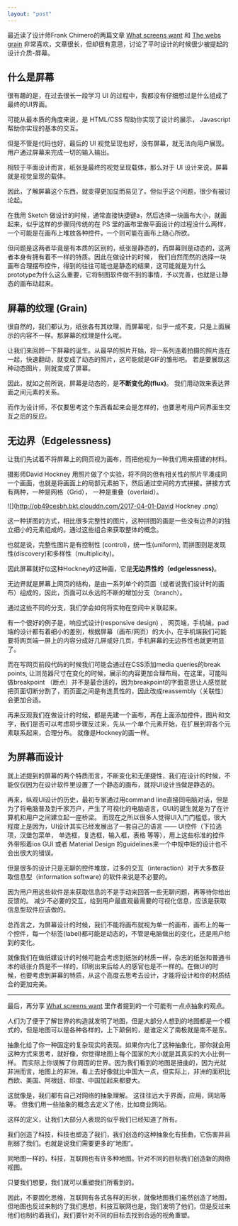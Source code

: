 ```yaml
---
layout: "post"
---
```


最近读了设计师Frank Chimero的两篇文章 [What screens want](http://www.frankchimero.com/writing/what-screens-want/) 和 [The webs grain](http://www.frankchimero.com/writing/the-webs-grain/) 非常喜欢，文章很长，但却很有意思，讨论了平时设计的时候很少被提起的设计介质-屏幕。


## 什么是屏幕
很有趣的是，在过去很长一段学习 UI 的过程中，我都没有仔细想过是什么组成了最终的UI界面。 

可能从最本质的角度来说，是 HTML/CSS 帮助你实现了设计的展示， Javascript 帮助你实现的基本的交互。 

但是不管是代码也好，最后的 UI 视觉呈现也好，没有屏幕，就无法向用户展现。用户通过屏幕来完成一切的输入输出。

相较于平面设计而言，纸张是最终的视觉呈现载体，那么对于 UI 设计来说，屏幕就是视觉呈现的载体。

因此，了解屏幕这个东西，就变得更加显而易见了。但似乎这个问题，很少有被讨论起。 

在我用 Sketch 做设计的时候，通常直接快捷键a，然后选择一块画布大小，就画起来，似乎这样的步骤同传统的在 PS 里的画布里做平面设计的过程没什么两样，一个可能是在画布上堆放各种控件，一个则可能在画布上随心所欲。 

但问题是这两者毕竟是有本质的区别的，纸张是静态的，而屏幕则是动态的，这两者本身有拥有着不一样的特质。因此在做设计的时候， 我们自然而然的选择一块画布合理摆布控件，得到的往往可能也是静态的结果，这可能就是为什么prototype为什么这么重要，它将制图软件做不到的事情，予以完善，也就是让静态的画布动起来。 

## 屏幕的纹理 (Grain)
很自然的，我们都认为，纸张各有其纹理，而屏幕呢，似乎一成不变，只是上面展示的内容不一样。那屏幕的纹理是什么呢。 

让我们来回顾一下屏幕的诞生。从最早的照片开始，将一系列连着拍摄的照片连在一起，快速翻动，就变成了动态的照片，这可能就是GIF的雏形吧。 若是要展现这种动态图片，则就变成了屏幕。 

因此，就如之前所说，屏幕是动态的，是**不断变化的(flux)**。
我们用动效来表达界面之间元素的关系。

而作为设计师，不仅要思考这个东西看起来会是怎样的，也要思考用户同界面生交互之后的反应。 


## 无边界（Edgelessness)
让我们先试着不将屏幕上的网页视为画布，而把他视为一种我们用来搭建的材料。

摄影师David Hockney 用照片做了个实验，将不同的但有相关性的照片平凑成同一个画面，也就是将画面上的局部元素拍下，然后通过空间的方式拼接。拼接方式有两种，一种是网格（Grid）， 一种是重叠（overlaid）。

![](http://ob49cesbh.bkt.clouddn.com/2017-04-01-David Hockney .png)


这一种拼图的方式，相比很多完整性的图片，这种拼图的画是一些没有边界的的独立细小的元素组成的。通过这些组合来获取整体的概念。 

也就是说，完整性图片是有控制性 (control)，统一性(uniform), 而拼图则是发现性(discovery)和多样性（multiplicity)。

因此屏幕就好似这种Hockney的这种画，它是**无边界性的（edgelessness)**。

无边界就是屏幕上网页的结构，是由一系列单个的页面（或者说我们设计时的画布）组成的，因此，页面可以永远的不断的增加分支（branch）。

通过这些不同的分支，我们学会如何将实物在空间中关联起来。 

有一个很好的例子是，响应式设计(responsive design) ， 网页端，手机端，pad端的设计都有着细小的差别，根据屏幕（画布/网页）的大小，在手机端我们可能要将网页端一屏上的内容分成好几屏或好几页，手机屏幕的无边界性也就更明显了。 

而在写网页前段代码的时候我们可能会通过在CSS添加media queries的break points, 让浏览器尺寸在变化的时候，展示的内容更加合理布局。在这里，可能叫做breakpoint （断点）并不是最合适的，因为breakpoint的字面意思让人感觉就把页面切断分割了，而页面之间是有连贯性的，因此改成reassembly（关联性）会更加合适。 

再来反观我们在做设计的时候，都是先建一个画布，再在上面添加控件，图片和文字，我们是否可以考虑将步骤反过来，先从一个单个元素开始，在扩展到将各个元素联系起来，合理分布。 就像是Hockney的画一样。

## 为屏幕而设计
就上述提到的屏幕的两个特质而言，不断变化和无便捷性，我们在设计的时候，不能仅仅因为在设计软件里设置了一个静态的画布，就将UI设计当做是静态的。 

再来，纵观UI设计的历史，最初专家通过用command line直接同电脑对话，但是为了将电脑普及到千家万户，产生了可视化的电脑语言，GUI的诞生就是为了在计算机和用户之间建立起一座桥梁。 而现在之所以很多人觉得UI入门门槛低，很大程度上是因为，UI设计其实已经发展出了一套自己的语言 —— UI控件（下拉选项，汉堡包菜单， 单选框，复选框，输入框，表格 等等），用上这些标准的控件外带照着ios GUI 或者 Material Design 的guidelines来一个中规中矩的设计也不会出很大的错误。 

但是很多的设计只是无聊的控件堆放，过多的交互（interaction）对于大多数获取信息型（information software) 的软件来说是不必要的。 

因为用户用这些软件是来获取信息的不是手动来回答一些无聊问题，再等待你给出反馈的。 减少不必要的交互，给到用户最直观最需要的可视化信息，应该是获取信息型软件应该做的。 

总而言之，为屏幕设计的时候，我们不能将画布就视为单一的画布，画布上的每一个控件，每一个标签(label)都可能是动态的，不管是电脑做出的变化，还是用户给到的变化。 

就像我们在做纸媒设计的时候可能会考虑到纸张的材质一样，杂志的纸张和普通书本的纸张介质是不一样的，印刷出来后给人的感官也是不一样的。在做UI的时候，也要考虑到屏幕的特质，从这个高度去思考去设计，才能将设计和你的材质结合的更加完美。

*****

最后，再分享 [What screens want](http://www.frankchimero.com/writing/what-screens-want/) 里作者提到的一个可能有一点点抽象的观点。 


人们为了便于了解世界的构造就发明了地图，但是大部分人想到的地图都是一个模式的，但是地图可以是各种各样的，上下颠倒的，是谁定义了南极就是南不是东。

抽象化给了你一种固定的复杂现实的表现。如果你内化了这种抽象化，那你就会用这种方式来思考，就好像，你觉得地图上每个国家的大小就是其真实的大小比例一样。 而实际上你误解了你周围的世界。因为我们看到的地图是扭曲的，因为光就非洲而言，地图上的非洲，看上去好像就比中国大一点，但实际上，非洲的面积比西欧、美国、阿根廷、印度、中国加起来都要大。

这就像是，我们都有自己对网络的抽象理解。 这往往远大于界面，应用，网站等等。 但我们用一些抽象的概念去定义了他，比如商业网站。

这样的定义，让我们大部分人表现的似乎我们已经知道了所有。

我们创造了科技，科技也塑造了我们，我们创造的这种抽象化有扭曲，它伤害并且削弱了我们。也就是说我们需要更多的“地图”。

同地图一样的，科技，互联网也有许多种地图。针对不同的目标我们创造新的网络视图。

只要我们想要，我们就可以重塑我们所看到的。

因此，不要固化思维，互联网有各式各样的形状，就像地图我们虽然创造了地图，但地图也反过来制约了我们思想，科技互联网也是，我们发明了他们，但是反过来他们也制约着我们，我们要针对不同的目标去找到合适的视角重塑。



